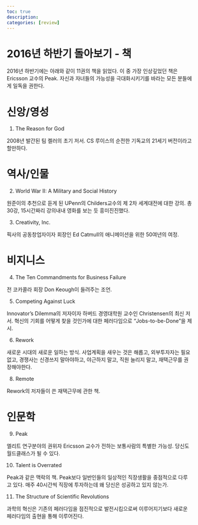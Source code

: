 ```yaml
---
toc: true
description:
categories: [review]
---
```

# 2016년 하반기 돌아보기 - 책

2016년 하반기에는  아래와 같이 11권의 책을 읽었다.   이 중 가장 인상깊었던 책은 Ericsson 교수의 Peak.  자신과 자녀들의 가능성을 극대화시키기를 바라는 모든 분들에게 일독을 권한다.

# 신앙/영성

1. The Reason for God

2008년 발간된 팀 켈러의 초기 저서. CS 루이스의 순전한 기독교의 21세기 버전이라고 할만하다.

# 역사/인물

2. World War II: A Military and Social History

원준이의 추천으로 듣게 된 UPenn의 Childers교수의 제 2차 세계대전에 대한 강의. 총 30강, 15시간짜리 강의내내 영화를 보는 듯 흥미진진했다.

3. Creativity, Inc.

픽사의 공동창업자이자 회장인 Ed Catmull의 애니메이션을 위한 50여년의 여정.

# 비지니스

4. The Ten Commandments for Business Failure

전 코카콜라 회장 Don Keough이 들려주는 조언.

5. Competing Against Luck

Innovator’s Dilemma의 저자이자 하버드 경영대학원 교수인 Christensen의 최신 저서. 혁신의 기회를 어떻게 찾을 것인가에 대한 페러다임으로 “Jobs-to-be-Done”을 제시.

6. Rework

새로운 시대의 새로운 일하는 방식.  사업계획을 새우는 것은 해롭고, 외부투자자는 필요없고, 경쟁사는 신경쓰지 말아야하고, 야근하지 말고, 직원 늘리지 말고, 재택근무를 권장해야한다.

8. Remote

Rework의 저자들이 쓴 재택근무에 관한 책.

# 인문학

9. Peak

엘리트 연구분야의 권위자 Ericsson 교수가 전하는 보통사람의 특별한 가능성.  당신도 월드클래스가 될 수 있다.

10. Talent is Overrated

Peak과 같은 맥락의 책.  Peak보다 일반인들의 일상적인 직장생활을 중점적으로 다루고 있다.  매주 40시간씩 직장에 투자하는데 왜 당신은 성공하고 있지 않는가.

11. The Structure of Scientific Revolutions

과학의 혁신은 기존의 페러다임을 점진적으로 발전시킴으로써 이루어지기보다 새로운 페러다임의 출현을 통해 이루어진다.